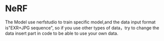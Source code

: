 # NeRF
The Model use nerfstudio to train specific model,and the data input format is"EXR+JPG sequence", so if you use other types of data，try to change the data insert part in code to be able to use your own data.
